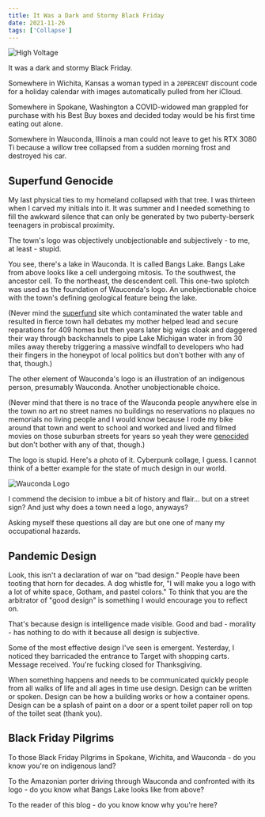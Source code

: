 ```yaml
---
title: It Was a Dark and Stormy Black Friday
date: 2021-11-26
tags: ['Collapse']
---
```


![High Voltage](/rm_ation/images/high-voltage.jpg)

It was a dark and stormy Black Friday.

Somewhere in Wichita, Kansas a woman typed in a `20PERCENT` discount code for a holiday calendar with images automatically pulled from her iCloud.

<!--x-->

Somewhere in Spokane, Washington a COVID-widowed man grappled for purchase with his Best Buy boxes and decided today would be his first time eating out alone.

Somewhere in Wauconda, Illinois a man could not leave to get his RTX 3080 Ti because a willow tree collapsed from a sudden morning frost and destroyed his car.

## Superfund Genocide

My last physical ties to my homeland collapsed with that tree. I was thirteen when I carved my initials into it. It was summer and I needed something to fill the awkward silence that can only be generated by two puberty-berserk teenagers in probiscal proximity.

The town's logo was objectively unobjectionable and subjectively - to me, at least - stupid.

You see, there's a lake in Wauconda. It is called Bangs Lake. Bangs Lake from above looks like a cell undergoing mitosis. To the southwest, the ancestor cell. To the northeast, the descendent cell. This one-two splotch was used as the foundation of Wauconda's logo. An unobjectionable choice with the town's defining geological feature being the lake.

(Never mind the [superfund](https://nepis.epa.gov/Exe/ZyPURL.cgi?Dockey=91001JE6.TXT) site which contaminated the water table and resulted in fierce town hall debates my mother helped lead and secure reparations for 409 homes but then years later big wigs cloak and daggered their way through backchannels to pipe Lake Michigan water in from 30 miles away thereby triggering a massive windfall to developers who had their fingers in the honeypot of local politics but don't bother with any of that, though.)

The other element of Wauconda's logo is an illustration of an indigenous person, presumably Wauconda. Another unobjectionable choice.

(Never mind that there is no trace of the Wauconda people anywhere else in the town no art no street names no buildings no reservations no plaques no memorials no living people and I would know because I rode my bike around that town and went to school and worked and lived and filmed movies on those suburban streets for years so yeah they were [genocided](https://en.wikipedia.org/wiki/Wauconda,_Illinois#History) but don't bother with any of that, though.)

The logo is stupid. Here's a photo of it. Cyberpunk collage, I guess. I cannot think of a better example for the state of much design in our world.

![Wauconda Logo](/rm_ation/images/wauconda.jpg)

I commend the decision to imbue a bit of history and flair... but on a street sign? And just why does a town need a logo, anyways?

Asking myself these questions all day are but one one of many my occupational hazards.

## Pandemic Design

Look, this isn't a declaration of war on "bad design." People have been tooting that horn for decades. A dog whistle for, "I will make you a logo with a lot of white space, Gotham, and pastel colors." To think that you are the arbitrator of "good design" is something I would encourage you to reflect on.

That's because design is intelligence made visible. Good and bad - morality - has nothing to do with it because all design is subjective.

Some of the most effective design I've seen is emergent. Yesterday, I noticed they barricaded the entrance to Target with shopping carts. Message received. You're fucking closed for Thanksgiving.

When something happens and needs to be communicated quickly people from all walks of life and all ages in time use design. Design can be written or spoken. Design can be how a building works or how a container opens. Design can be a splash of paint on a door or a spent toilet paper roll on top of the toilet seat (thank you).

## Black Friday Pilgrims

To those Black Friday Pilgrims in Spokane, Wichita, and Wauconda - do you know you're on indigenous land?

To the Amazonian porter driving through Wauconda and confronted with its logo - do you know what Bangs Lake looks like from above?

To the reader of this blog - do you know know why you're here?
